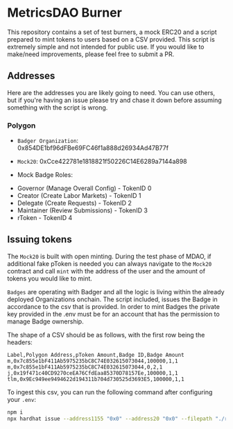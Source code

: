 # MetricsDAO Burner

This repository contains a set of test burners, a mock ERC20 and a script prepared to mint tokens to users based on a CSV provided. This script is extremely simple and not intended for public use. If you would like to make/need improvements, please feel free to submit a PR.

## Addresses

Here are the addresses you are likely going to need. You can use others, but if you're having an issue please try and chase it down before assuming something with the script is wrong.

### Polygon

* `Badger Organization`: 0x854DE1bf96dFBe69FC46f1a888d26934Ad47B77f
* `Mock20`: 0xCce422781e1818821f50226C14E6289a7144a898

* Mock Badge Roles:
- Governor (Manage Overall Config) - TokenID 0 
- Creator (Create Labor Markets) - TokenID 1
- Delegate (Create Requests) - TokenID 2
- Maintainer (Review Submissions) - TokenID 3
- rToken - TokenID 4

## Issuing tokens

The `Mock20` is built with open minting. During the test phase of MDAO, if additional fake pToken is needed you can always navigate to the `Mock20` contract and call `mint` with the address of the user and the amount of tokens you would like to mint.

`Badges` are operating with Badger and all the logic is living within the already deployed Organizations onchain. The script included, issues the Badge in accordance to the csv that is provided. In order to mint Badges the private key provided in the .env must be for an account that has the permission to manage Badge ownership.

The shape of a CSV should be as follows, with the first row being the headers:

```csv
Label,Polygon Address,pToken Amount,Badge ID,Badge Amount
m,0x7c855e1bF411Ab5975235bC8C74E032615073044,100000,1,1
m,0x7c855e1bF411Ab5975235bC8C74E032615073044,0,2,1
j,0x19f471c40CD9270ceEA76CfdEaa85370D78157Ee,100000,1,1
tlm,0x9Ec949ee9494622d194311b704d730525d3693E5,100000,1,1
```

To ingest this csv, you can run the following command after configuring your `.env`:

```bash
npm i
npx hardhat issue --address1155 "0x0" --address20 "0x0" --filepath "./recipients.csv" 
```
